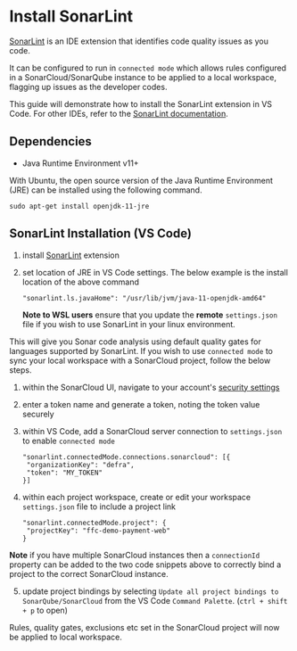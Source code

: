 # Install SonarLint
[SonarLint](https://www.sonarlint.org/) is an IDE extension that identifies code quality issues as you code.

It can be configured to run in `connected mode` which allows rules configured in a SonarCloud/SonarQube instance to be applied to a local workspace, flagging up issues as the developer codes.

This guide will demonstrate how to install the SonarLint extension in VS Code.  For other IDEs, refer to the [SonarLint documentation](https://www.sonarlint.org/).

## Dependencies
- Java Runtime Environment v11+

With Ubuntu, the open source version of the Java Runtime Environment (JRE) can be installed using the following command.

```
sudo apt-get install openjdk-11-jre
```

## SonarLint Installation (VS Code)
1. install [SonarLint](https://marketplace.visualstudio.com/items?itemName=SonarSource.sonarlint-vscode) extension
   
2. set location of JRE in VS Code settings.  The below example is the install location of the above command
   ```
   "sonarlint.ls.javaHome": "/usr/lib/jvm/java-11-openjdk-amd64"
   ```
   **Note to WSL users** ensure that you update the **remote** `settings.json` file if you wish to use SonarLint in your linux environment.

This will give you Sonar code analysis using default quality gates for languages supported by SonarLint.  If you wish to use `connected mode` to sync your local workspace with a SonarCloud project, follow the below steps.

1. within the SonarCloud UI, navigate to your account's [security settings](https://sonarcloud.io/account/security/)
   
2. enter a token name and generate a token, noting the token value securely
   
3. within VS Code, add a SonarCloud server connection to `settings.json` to enable `connected mode`
   ```
   "sonarlint.connectedMode.connections.sonarcloud": [{
    "organizationKey": "defra",
    "token": "MY_TOKEN"
   }]
   ```

4. within each project workspace, create or edit your workspace `settings.json` file to include a project link
   ```
   "sonarlint.connectedMode.project": {
    "projectKey": "ffc-demo-payment-web"
   }
   ```
**Note** if you have multiple SonarCloud instances then a `connectionId` property can be added to the two code snippets above to correctly bind a project to the correct SonarCloud instance.

5. update project bindings by selecting `Update all project bindings to SonarQube/SonarCloud` from the VS Code `Command Palette`.  (`ctrl + shift + p` to open)

Rules, quality gates, exclusions etc set in the SonarCloud project will now be applied to local workspace.
